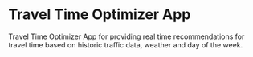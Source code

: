 # Travel Time Optimizer App
Travel Time Optimizer App for providing real time recommendations for travel time based on historic traffic data, weather and day of the week.  
